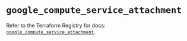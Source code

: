 # `google_compute_service_attachment`

Refer to the Terraform Registry for docs: [`google_compute_service_attachment`](https://registry.terraform.io/providers/hashicorp/google/6.50.0/docs/resources/compute_service_attachment).
